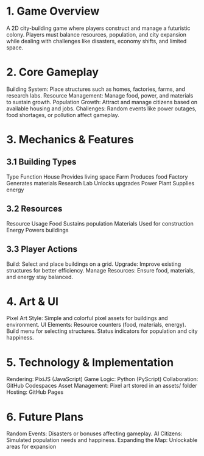 # 1. Game Overview

A 2D city-building game where players construct and manage a futuristic colony. Players must balance resources, population, and city expansion while dealing with challenges like disasters, economy shifts, and limited space.

# 2. Core Gameplay

Building System: Place structures such as homes, factories, farms, and research labs.
Resource Management: Manage food, power, and materials to sustain growth.
Population Growth: Attract and manage citizens based on available housing and jobs.
Challenges: Random events like power outages, food shortages, or pollution affect gameplay.
# 3. Mechanics & Features

## 3.1 Building Types
Type	Function
House	Provides living space
Farm	Produces food
Factory	Generates materials
Research Lab	Unlocks upgrades
Power Plant	Supplies energy
## 3.2 Resources
Resource	Usage
Food	Sustains population
Materials	Used for construction
Energy	Powers buildings
## 3.3 Player Actions
Build: Select and place buildings on a grid.
Upgrade: Improve existing structures for better efficiency.
Manage Resources: Ensure food, materials, and energy stay balanced.
# 4. Art & UI

Pixel Art Style: Simple and colorful pixel assets for buildings and environment.
UI Elements:
Resource counters (food, materials, energy).
Build menu for selecting structures.
Status indicators for population and city happiness.
# 5. Technology & Implementation

Rendering: PixiJS (JavaScript)
Game Logic: Python (PyScript)
Collaboration: GitHub Codespaces
Asset Management: Pixel art stored in an assets/ folder
Hosting: GitHub Pages
# 6. Future Plans

Random Events: Disasters or bonuses affecting gameplay.
AI Citizens: Simulated population needs and happiness.
Expanding the Map: Unlockable areas for expansion
